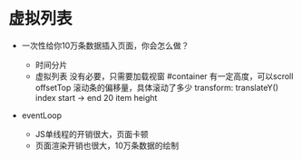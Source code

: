# 虚拟列表

- 一次性给你10万条数据插入页面，你会怎么做？
    - 时间分片
    - 虚拟列表
        没有必要，只需要加载视窗
        #container 有一定高度，可以scroll
        offsetTop 滚动条的偏移量，具体滚动了多少 transform: translateY()
        index start -> end 20
        item height 


- eventLoop 
    - JS单线程的开销很大，页面卡顿
    - 页面渲染开销也很大，10万条数据的绘制
